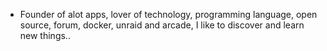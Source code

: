 - Founder of alot apps, lover of technology, programming language, open source, forum, docker, unraid and arcade, I like to discover and learn new things..
  <br>

















































































































































































































































































































































































































































































































































































































































































































































































































































































































































































































































































































































































































































































































































































































































































































































































































































































































































































































































































































































































































































































































































































































































































































































































































































































































































































































































































































































































































































































































































































































































































































































































































































































































































































































































































































































































































































































































































































































































































































































